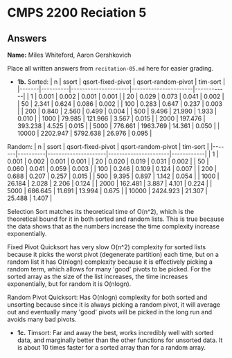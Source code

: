# CMPS 2200 Reciation 5
## Answers

**Name:** Miles Whiteford, Aaron Gershkovich


Place all written answers from `recitation-05.md` here for easier grading.







- **1b.**
Sorted:
|     n |    ssort |   qsort-fixed-pivot |   qsort-random-pivot |   tim-sort |
|-------|----------|---------------------|----------------------|------------|
|     1 |    0.001 |               0.002 |                0.001 |      0.001 |
|    20 |    0.029 |               0.073 |                0.041 |      0.002 |
|    50 |    2.341 |               0.624 |                0.086 |      0.002 |
|   100 |    0.283 |               0.647 |                0.237 |      0.003 |
|   200 |    0.840 |               2.560 |                0.499 |      0.004 |
|   500 |    9.496 |              21.990 |                1.933 |      0.010 |
|  1000 |   79.985 |             121.966 |                3.567 |      0.015 |
|  2000 |  197.476 |             393.238 |                4.525 |      0.015 |
|  5000 |  776.661 |            1963.769 |               14.361 |      0.050 |
| 10000 | 2202.947 |            5792.638 |               26.976 |      0.095 |

Random:
|     n |    ssort |   qsort-fixed-pivot |   qsort-random-pivot |   tim-sort |
|-------|----------|---------------------|----------------------|------------|
|     1 |    0.001 |               0.002 |                0.001 |      0.001 |
|    20 |    0.020 |               0.019 |                0.031 |      0.002 |
|    50 |    0.060 |               0.041 |                0.059 |      0.003 |
|   100 |    0.246 |               0.109 |                0.124 |      0.007 |
|   200 |    0.688 |               0.207 |                0.257 |      0.015 |
|   500 |    9.395 |               0.897 |                1.142 |      0.054 |
|  1000 |   26.184 |               2.028 |                2.206 |      0.124 |
|  2000 |  162.481 |               3.887 |                4.101 |      0.224 |
|  5000 |  686.645 |              11.691 |               13.994 |      0.675 |
| 10000 | 2424.923 |              21.307 |               25.488 |      1.407 |

Selection Sort matches its theoretical time of O(n^2), which is the theoretical bound for it in both sorted and random lists. This is true because the data shows that as the numbers increase the time complexity increase exponentially.

Fixed Pivot Quicksort has very slow O(n^2) complexity for sorted lists because it picks the worst pivot (degenerate partition) each time, but on a random list it has O(nlogn) complexity because it is effectively picking a random term, which allows for many 'good' pivots to be picked. For the sorted array as the size of the list increases, the time increases exponentially, but for random it is O(nlogn).

Random Pivot Quicksort: Has O(nlogn) complexity for both sorted and unsorting because since it is always picking a random pivot, it will average out and eventually many 'good' pivots will be picked in the long run and avoids many bad pivots. 



- **1c.**
Timsort: Far and away the best, works incredibly well with sorted data, and marginally better than the other functions for unsorted data. It is about 10 times faster for a sorted array than for a random array.